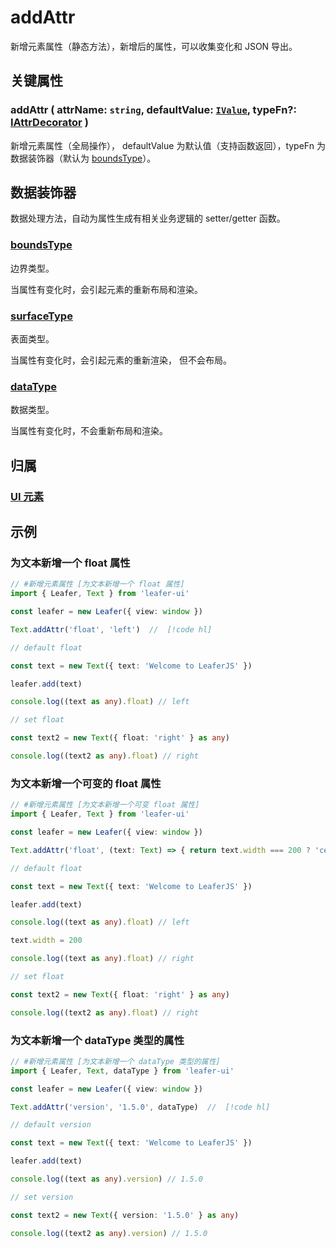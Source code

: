 # addAttr

新增元素属性（静态方法），新增后的属性，可以收集变化和 JSON 导出。

## 关键属性

### addAttr ( attrName: `string`, defaultValue: [`IValue`](/api/modules.md#ivalue), typeFn?: [IAttrDecorator](/api/interfaces/IAttrDecorator.md) )

新增元素属性（全局操作）， defaultValue 为默认值（支持函数返回），typeFn 为数据装饰器（默认为 [boundsType](/api/modules.md#boundstype)）。

## 数据装饰器

数据处理方法，自动为属性生成有相关业务逻辑的 setter/getter 函数。

### [boundsType](/api/modules.md#boundstype)

边界类型。

当属性有变化时，会引起元素的重新布局和渲染。

### [surfaceType](/api/modules.md#boundstype)

表面类型。

当属性有变化时，会引起元素的重新渲染， 但不会布局。

### [dataType](/api/modules.md#datatype)

数据类型。

当属性有变化时，不会重新布局和渲染。

## 归属

### [UI 元素](/reference/display/UI.md)

## 示例

### 为文本新增一个 float 属性

```ts
// #新增元素属性 [为文本新增一个 float 属性]
import { Leafer, Text } from 'leafer-ui'

const leafer = new Leafer({ view: window })

Text.addAttr('float', 'left')  //  [!code hl]

// default float

const text = new Text({ text: 'Welcome to LeaferJS' })

leafer.add(text)

console.log((text as any).float) // left

// set float

const text2 = new Text({ float: 'right' } as any)

console.log((text2 as any).float) // right
```

### 为文本新增一个可变的 float 属性

```ts
// #新增元素属性 [为文本新增一个可变 float 属性]
import { Leafer, Text } from 'leafer-ui'

const leafer = new Leafer({ view: window })

Text.addAttr('float', (text: Text) => { return text.width === 200 ? 'center' : 'left' })  //  [!code hl]

// default float

const text = new Text({ text: 'Welcome to LeaferJS' })

leafer.add(text)

console.log((text as any).float) // left

text.width = 200

console.log((text as any).float) // right

// set float

const text2 = new Text({ float: 'right' } as any)

console.log((text2 as any).float) // right
```

### 为文本新增一个 dataType 类型的属性

```ts
// #新增元素属性 [为文本新增一个 dataType 类型的属性]
import { Leafer, Text, dataType } from 'leafer-ui'

const leafer = new Leafer({ view: window })

Text.addAttr('version', '1.5.0', dataType)  //  [!code hl]

// default version

const text = new Text({ text: 'Welcome to LeaferJS' })

leafer.add(text)

console.log((text as any).version) // 1.5.0

// set version

const text2 = new Text({ version: '1.5.0' } as any)

console.log((text2 as any).version) // 1.5.0
```

